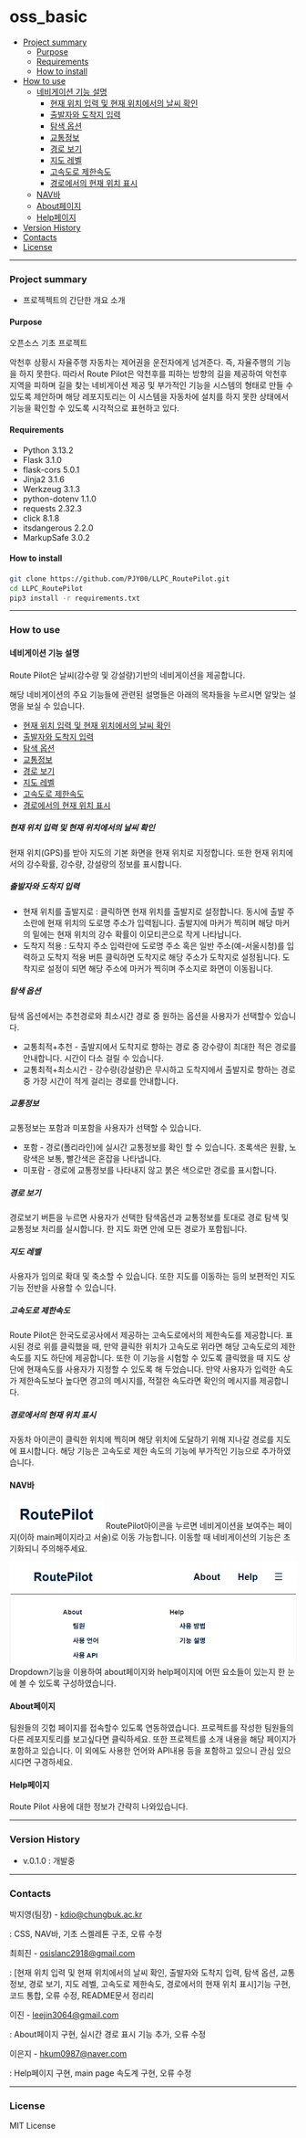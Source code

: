 # oss_basic

- [Project summary](#RoutePilot)
  - [Purpose](#purpose)
  - [Requirements](#requirements)
  - [How to install](#how-to-install)
- [How to use](#how-to-use)
  - [네비게이션 기능 설명](#네비게이션-기능-설명)
    - [현재 위치 입력 및 현재 위치에서의 날씨 확인](#현재-위치-입력-및-현재-위치에서의-날씨-확인)
    - [출발자와 도착지 입력](#출발자와-도착지-입력)
    - [탐색 옵션](#탐색-옵션)
    - [교통정보](#교통정보)
    - [경로 보기](#경로-보기)
    - [지도 레벨](#지도-레벨)
    - [고속도로 제한속도](#고속도로-제한속도)
    - [경로에서의 현재 위치 표시](#경로에서의-현재-위치-표시)
  - [NAV바](#nav바)
  - [About페이지](#about페이지)
  - [Help페이지](#help페이지)
- [Version History](#version-history)
- [Contacts](#contacts)
- [License](#license)

---

### Project summary
* 프로젝젝트의 간단한 개요 소개

#### Purpose

오픈소스 기초 프로젝트

악천후 상황시 자율주행 자동차는 제어권을 운전자에게 넘겨준다. 즉, 자율주행의 기능을 하지 못한다.
따라서 Route Pilot은 악천후를 피하는 방향의 길을 제공하여 악천후 지역을 피하며 길을 찾는 네비게이션 제공 및 부가적인 기능을 시스템의 형태로 만들 수 있도록 제안하며 해당 레포지토리는 이 시스템을 자동차에 설치를 하지 못한 상태에서 기능을 확인할 수 있도록 시각적으로 표현하고 있다.

#### Requirements

* Python 3.13.2
* Flask 3.1.0
* flask-cors 5.0.1
* Jinja2 3.1.6
* Werkzeug 3.1.3
* python-dotenv 1.1.0
* requests 2.32.3
* click 8.1.8
* itsdangerous 2.2.0
* MarkupSafe 3.0.2


#### How to install

```sh
git clone https://github.com/PJY00/LLPC_RoutePilot.git
cd LLPC_RoutePilot
pip3 install -r requirements.txt
```
---

### How to use

#### 네비게이션 기능 설명
Route Pilot은 날씨(강수량 및 강설량)기반의 네비게이션을 제공합니다.

해당 네비게이션의 주요 기능들에 관련된 설명들은 아래의 목차들을 누르시면 알맞는 설명을 보실 수 있습니다.
  - [현재 위치 입력 및 현재 위치에서의 날씨 확인](#현재-위치-입력-및-현재-위치에서의-날씨-확인)
  - [출발자와 도착지 입력](#출발자와-도착지-입력)
  - [탐색 옵션](#탐색-옵션)
  - [교통정보](#교통정보)
  - [경로 보기](#경로-보기)
  - [지도 레벨](#지도-레벨)
  - [고속도로 제한속도](#고속도로-제한속도)
  - [경로에서의 현재 위치 표시](#경로에서의-현재-위치-표시)

##### 현재 위치 입력 및 현재 위치에서의 날씨 확인
현재 위치(GPS)를 받아 지도의 기본 화면을 현재 위치로 지정합니다. 또한 현재 위치에서의 강수확률, 강수량, 강설량의 정보를 표시합니다.

##### 출발자와 도착지 입력
* 현재 위치를 출발지로 : 클릭하면 현재 위치를 출발지로 설정합니다. 동시에 출발 주소란에 현재 위치의 도로명 주소가 입력됩니다. 출발지에 마커가 찍히며 해당 마커의 밑에는 현재 위치의 강수 확률이 이모티콘으로 작게 나타납니다.
* 도착지 적용 : 도착지 주소 입력란에 도로명 주소 혹은 일반 주소(예-서울시청)를 입력하고 도착지 적용 버튼 클릭하면 도착지로 해당 주소가 도착지로 설정됩니다. 도착지로 설정이 되면 해당 주소에 마커가 찍히며 주소지로 화면이 이동됩니다.

##### 탐색 옵션
탐색 옵션에서는 추천경로와 최소시간 경로 중 원하는 옵션을 사용자가 선택할수 있습니다.

* 교통최적+추천 - 출발지에서 도착지로 향하는 경로 중 강수량이 최대한 적은 경로를 안내합니다. 시간이 다소 걸릴 수 있습니다.
* 교통최적+최소시간 - 강수량(강설량)은 무시하고 도착지에서 출발지로 향하는 경로 중 가장 시간이 적게 걸리는 경로를 안내합니다.

##### 교통정보
교통정보는 포함과 미포함을 사용자가 선택할 수 있습니다.

* 포함 - 경로(폴리라인)에 실시간 교통정보를 확인 할 수 있습니다. 초록색은 원활, 노랑색은 보통, 빨간색은 혼잡을 나타냅니다.
* 미포람 - 경로에 교통정보를 나타내지 않고 붉은 색으로만 경로를 표시합니다.

##### 경로 보기
경로보기 버튼을 누르면 사용자가 선택한 탐색옵션과 교통정보를 토대로 경로 탐색 및 교통정보 처리를 실시합니다. 한 지도 화면 안에 모든 경로가 포함됩니다.

##### 지도 레벨
사용자가 임의로 확대 및 축소할 수 있습니다. 또한 지도를 이동하는 등의 보편적인 지도 기능 전반을 사용할 수 있습니다.

##### 고속도로 제한속도
Route Pilot은 한국도로공사에서 제공하는 고속도로에서의 제한속도를 제공합니다. 표시된 경로 위를 클릭했을 때, 만약 클릭한 위치가 고속도로 위라면 해당 고속도로의 제한속도를 지도 하단에 제공합니다. 또한 이 기능을 시험할 수 있도록 클릭했을 때 지도 상단에 현재속도를 사용자가 지정할 수 있도록 해 두었습니다. 만약 사용자가 입력한 속도가 제한속도보다 높다면 경고의 메시지를, 적절한 속도라면 확인의 메시지를 제공합니다.

##### 경로에서의 현재 위치 표시
자동차 아이콘이 클릭한 위치에 찍히며 해당 위치에 도달하기 위해 지나갈 경로를 지도에 표시합니다. 해당 기능은 고속도로 제한 속도의 기능에 부가적인 기능으로 추가하였습니다.

#### NAV바
![프로젝트 로고](RoutePilot/static/images/RPlogo.png)
RoutePilot아이콘을 누르면 네비게이션을 보여주는 페이지(이하 main페이지라고 서술)로 이동 가능합니다. 이동할 때 네비게이션의 기능은 초기화되니 주의해주세요.

![dropdown](RoutePilot/static/images/navbar.png)
Dropdown기능을 이용하여 about페이지와 help페이지에 어떤 요소들이 있는지 한 눈에 볼 수 있도록 구성하였습니다.

#### About페이지
팀원들의 깃헙 페이지를 접속할수 있도록 연동하였습니다. 프로젝트를 작성한 팀원들의 다른 레포지토리를 보고싶다면 클릭하세요. 또한 프로젝트를 소개 내용을 해당 페이지가 포함하고 있습니다. 이 외에도 사용한 언어와 API내용 등을 포함하고 있으니 관심 있으시다면 구경하세요.

#### Help페이지
Route Pilot 사용에 대한 정보가 간략히 나와있습니다.

---

### Version History

* v.0.1.0 : 개발중

---
### Contacts

박지영(팀장) - kdio@chungbuk.ac.kr

 : CSS, NAV바, 기초 스켈레톤 구조, 오류 수정

최희진 - osislanc2918@gmail.com

 : [현재 위치 입력 및 현재 위치에서의 날씨 확인, 출발자와 도착지 입력, 탐색 옵션, 교통정보, 경로 보기, 지도 레벨, 고속도로 제한속도, 경로에서의 현재 위치 표시]기능 구현, 코드 통합, 오류 수정, README문서 정리리

이진 - leejin3064@gmail.com

 : About페이지 구현, 실시간 경로 표시 기능 추가, 오류 수정

이은지 - hkum0987@naver.com

 : Help페이지 구현, main page 속도계 구현, 오류 수정

---

### License

MIT License
